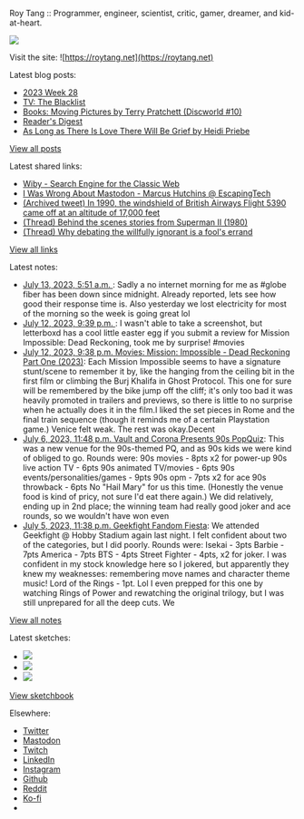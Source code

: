 Roy Tang :: Programmer, engineer, scientist, critic, gamer, dreamer, and kid-at-heart.

![](https://roytang.net/static/img/profile.jpg)

Visit the site: ![https://roytang.net](https://roytang.net)

Latest blog posts:

- [2023 Week 28](https://roytang.net/2023/07/2023-week-28/)
- [TV: The Blacklist](https://roytang.net/2023/07/the-blacklist/)
- [Books: Moving Pictures by Terry Pratchett (Discworld #10)](https://roytang.net/2023/07/moving-pictures/)
- [Reader&#x27;s Digest](https://roytang.net/2023/07/readers-digest/)
- [As Long as There Is Love There Will Be Grief by Heidi Priebe](https://roytang.net/2023/07/as-long-as-there-is-love/)

[View all posts](https://roytang.net/blog)

Latest shared links:

- [Wiby - Search Engine for the Classic Web](https://roytang.net/2023/07/d00f0c0098ec07f928fe529da6290398/)
- [I Was Wrong About Mastodon - Marcus Hutchins @ EscapingTech](https://roytang.net/2023/07/8325b2170977cb8c2dd3e98c5c08527c/)
- [(Archived tweet) In 1990, the windshield of British Airways Flight 5390 came off at an altitude of 17,000 feet](https://roytang.net/2023/07/264209af488b4beac863b8ba75033a8d/)
- [(Thread) Behind the scenes stories from Superman II (1980)](https://roytang.net/2023/07/a10765b5ea25d06f6b839f5c0e82a496/)
- [(Thread) Why debating the willfully ignorant is a fool&#x27;s errand](https://roytang.net/2023/07/2d57b8dfc5ddd1a89afd4e73dbe4373e/)

[View all links](https://roytang.net/links)

Latest notes:

- [July 13, 2023, 5:51 a.m. ](https://roytang.net/2023/07/110703324373892329/): Sadly a no internet morning for me as #globe fiber has been down since midnight. Already reported, lets see how good their response time is. Also yesterday we lost electricity for most of the morning so the week is going great lol
- [July 12, 2023, 9:39 p.m. ](https://roytang.net/2023/07/110701390914256286/): I wasn&#x27;t able to take a screenshot, but letterboxd has a cool little easter egg if you submit a review for Mission Impossible: Dead Reckoning, took me by surprise! #movies
- [July 12, 2023, 9:38 p.m. Movies: Mission: Impossible - Dead Reckoning Part One (2023)](https://roytang.net/2023/07/mission-impossible-dead-reckoning-part-one-2023/): Each Mission Impossible seems to have a signature stunt/scene to remember it by, like the hanging from the ceiling bit in the first film or climbing the Burj Khalifa in Ghost Protocol. This one for sure will be remembered by the bike jump off the cliff; it&#x27;s only too bad it was heavily promoted in trailers and previews, so there is little to no surprise when he actually does it in the film.I liked the set pieces in Rome and the final train sequence (though it reminds me of a certain Playstation game.) Venice felt weak. The rest was okay.Decent
- [July 6, 2023, 11:48 p.m. Vault and Corona Presents 90s PopQuiz](https://roytang.net/2023/07/popquiz-90s/): This was a new venue for the 90s-themed PQ, and as 90s kids we were kind of obliged to go. Rounds were: 90s movies - 8pts x2 for power-up 90s live action TV - 6pts 90s animated TV/movies - 6pts 90s events/personalities/games - 9pts 90s opm - 7pts x2 for ace 90s throwback - 6pts No &quot;Hail Mary&quot; for us this time. (Honestly the venue food is kind of pricy, not sure I&#x27;d eat there again.) We did relatively, ending up in 2nd place; the winning team had really good joker and ace rounds, so we wouldn&#x27;t have won even
- [July 5, 2023, 11:38 p.m. Geekfight Fandom Fiesta](https://roytang.net/2023/07/geekfight-fandom/): We attended Geekfight @ Hobby Stadium again last night. I felt confident about two of the categories, but I did poorly. Rounds were: Isekai - 3pts Barbie - 7pts America - 7pts BTS - 4pts Street Fighter - 4pts, x2 for joker. I was confident in my stock knowledge here so I jokered, but apparently they knew my weaknesses: remembering move names and character theme music! Lord of the Rings - 1pt. Lol I even prepped for this one by watching Rings of Power and rewatching the original trilogy, but I was still unprepared for all the deep cuts. We

[View all notes](https://roytang.net/notes)

Latest sketches:


- ![](https://roytang.net/media/cache/a6/91/a691e8e5ea3ce73099ba719c9d195dca.jpg)
- ![](https://roytang.net/media/cache/6a/6a/6a6a50c5debd7b0864f953d27d218c9f.jpg)
- ![](https://roytang.net/media/cache/7a/d4/7ad4e6def8147d6f83590eb62ebf33e6.jpg)

[View sketchbook](https://roytang.net/albums/sketchbook)


Elsewhere:

- [Twitter](https://twitter.com/roytang)
- [Mastodon](https://indieweb.social/@roytang)
- [Twitch](https://twitch.tv/twitchyroy)
- [LinkedIn](https://www.linkedin.com/in/roytang)
- [Instagram](https://instagram.com/roytang0400)
- [Github](https://github.com/roytang)
- [Reddit](https://reddit.com/u/hungryroy)
- [Ko-fi](https://ko-fi.com/roytang)
- [](mailto:hello@roytang.net)